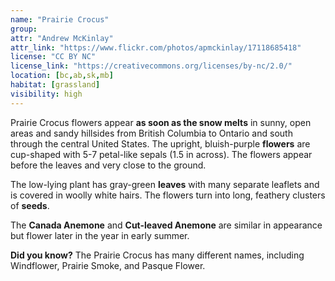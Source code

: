 ```yaml
---
name: "Prairie Crocus"
group:
attr: "Andrew McKinlay"
attr_link: "https://www.flickr.com/photos/apmckinlay/17118685418"
license: "CC BY NC"
license_link: "https://creativecommons.org/licenses/by-nc/2.0/"
location: [bc,ab,sk,mb]
habitat: [grassland]
visibility: high
---
```

Prairie Crocus flowers appear **as soon as the snow melts** in sunny, open areas and sandy hillsides from British Columbia to Ontario and south through the central United States. The upright, bluish-purple **flowers** are cup-shaped with 5-7 petal-like sepals (1.5 in across). The flowers appear before the leaves and very close to the ground.

The low-lying plant has gray-green **leaves** with many separate leaflets and is covered in woolly white hairs. The flowers turn into long, feathery clusters of **seeds**.

The **Canada Anemone** and **Cut-leaved Anemone** are similar in appearance but flower later in the year in early summer.

**Did you know?** The Prairie Crocus has many different names, including Windflower, Prairie Smoke, and Pasque Flower.
